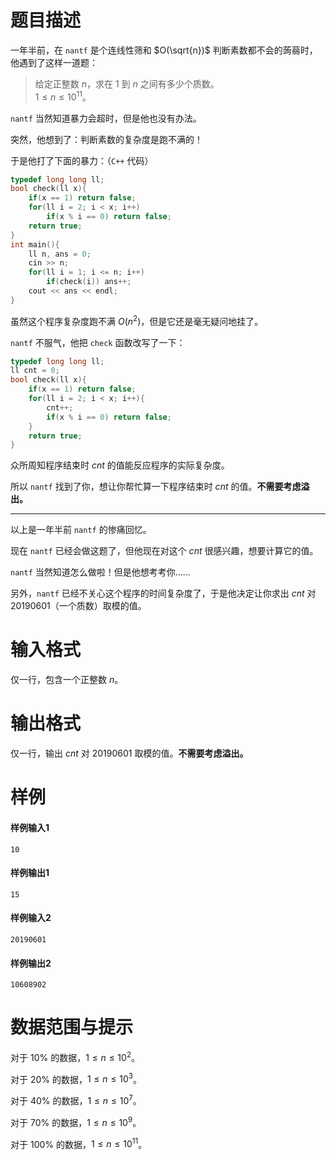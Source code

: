 
# 题目描述

一年半前，在 `nantf` 是个连线性筛和 $O(\sqrt{n})$ 判断素数都不会的蒟蒻时，他遇到了这样一道题：

> 给定正整数 $n$，求在 $1$ 到 $n$ 之间有多少个质数。  
> $1\le n\le 10^{11}$。

`nantf` 当然知道暴力会超时，但是他也没有办法。

突然，他想到了：判断素数的复杂度是跑不满的！

于是他打了下面的暴力：（`C++` 代码）
```cpp
typedef long long ll;
bool check(ll x){
    if(x == 1) return false;
    for(ll i = 2; i < x; i++)
        if(x % i == 0) return false;
    return true;
}
int main(){
    ll n, ans = 0;
    cin >> n;
    for(ll i = 1; i <= n; i++)
        if(check(i)) ans++;
    cout << ans << endl;
}
```
虽然这个程序复杂度跑不满 $O(n^2)$，但是它还是毫无疑问地挂了。

`nantf` 不服气，他把 `check` 函数改写了一下：
```cpp
typedef long long ll;
ll cnt = 0;
bool check(ll x){
    if(x == 1) return false;
    for(ll i = 2; i < x; i++){
        cnt++;
        if(x % i == 0) return false;
    }
    return true;
}
```
众所周知程序结束时 $cnt$ 的值能反应程序的实际复杂度。

所以 `nantf` 找到了你，想让你帮忙算一下程序结束时 $cnt$ 的值。**不需要考虑溢出。**

---
以上是一年半前 `nantf` 的惨痛回忆。

现在 `nantf` 已经会做这题了，但他现在对这个 $cnt$ 很感兴趣，想要计算它的值。

`nantf` 当然知道怎么做啦！但是他想考考你……

另外，`nantf` 已经不关心这个程序的时间复杂度了，于是他决定让你求出 $cnt$ 对 $20190601$（一个质数）取模的值。

# 输入格式

仅一行，包含一个正整数 $n$。

# 输出格式

仅一行，输出 $cnt$ 对 $20190601$ 取模的值。**不需要考虑溢出。**

# 样例

#### 样例输入1
```plain
10
```
#### 样例输出1
```plain
15
```
#### 样例输入2
```plain
20190601
```
#### 样例输出2
```plain
10608902
```

# 数据范围与提示

对于 $10\%$ 的数据，$1\le n\le 10^2$。

对于 $20\%$ 的数据，$1\le n\le 10^3$。

对于 $40\%$ 的数据，$1\le n\le 10^7$。

对于 $70\%$ 的数据，$1\le n\le 10^9$。

对于 $100\%$ 的数据，$1\le n\le 10^{11}$。


